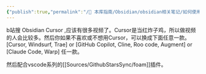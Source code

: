 ```yaml
---
{"publish":true,"permalink":"/🧰 本库指南/Obsidian/obsidian相关笔记/如何使用Cursor管理Obsidian知识库.md","created":"2025-06-25","modified":"2025-06-25","published":"2025-07-07T17:10:24.347+08:00","cssclasses":""}
---
```



b站搜 Obsidian Cursor ,应该有很多视频了。Cursor是当红炸子鸡，所以做视频的人会比较多。然后你如果不喜欢或不想用Cursor，可以换成下面任意一款。[Cursor, Windsurf, Trae] or [GitHub Copilot, Cline, Roo code, Augment] or [Claude Code, Warp] 任一款。

然后配合vscode系列的[[Sources/GithubStarsSync/foam]]插件。
